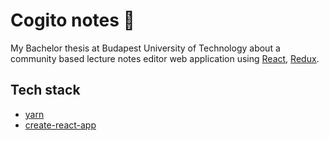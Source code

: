 # Cogito notes 📝

My Bachelor thesis at Budapest University of Technology about a community based lecture notes editor web application using [React](https://reactjs.org), [Redux](https://redux.js.org).

## Tech stack

- [yarn](https://yarnpkg.com/en/)
- [create-react-app](https://github.com/facebook/create-react-app)
